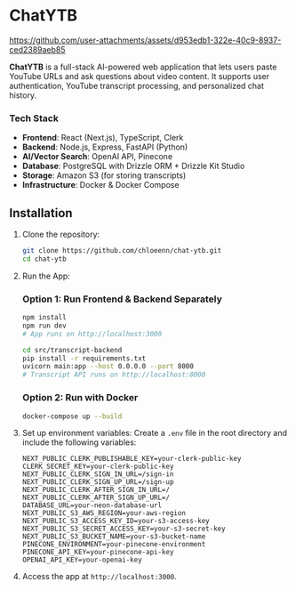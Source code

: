 
# ChatYTB


https://github.com/user-attachments/assets/d953edb1-322e-40c9-8937-ced2389aeb85

**ChatYTB** is a full-stack AI-powered web application that lets users paste YouTube URLs and ask questions about video content. It supports user authentication, YouTube transcript processing, and personalized chat history.

### Tech Stack

- **Frontend**: React (Next.js), TypeScript, Clerk
- **Backend**: Node.js, Express, FastAPI (Python)
- **AI/Vector Search**: OpenAI API, Pinecone
- **Database**: PostgreSQL with Drizzle ORM + Drizzle Kit Studio
- **Storage**: Amazon S3 (for storing transcripts)
- **Infrastructure**: Docker & Docker Compose

## Installation

1. Clone the repository:
   ```bash
   git clone https://github.com/chloeenn/chat-ytb.git
   cd chat-ytb
   ```

2. Run the App:

   ### Option 1: Run Frontend & Backend Separately 

   ```bash
   npm install
   npm run dev
   # App runs on http://localhost:3000
   ```

   ```bash
   cd src/transcript-backend
   pip install -r requirements.txt
   uvicorn main:app --host 0.0.0.0 --port 8000
   # Transcript API runs on http://localhost:8000
   ```

   ### Option 2: Run with Docker 

   ```bash
   docker-compose up --build
   ```


3. Set up environment variables:
   Create a `.env` file in the root directory and include the following variables:
   ```env
   NEXT_PUBLIC_CLERK_PUBLISHABLE_KEY=your-clerk-public-key
   CLERK_SECRET_KEY=your-clerk-public-key
   NEXT_PUBLIC_CLERK_SIGN_IN_URL=/sign-in
   NEXT_PUBLIC_CLERK_SIGN_UP_URL=/sign-up
   NEXT_PUBLIC_CLERK_AFTER_SIGN_IN_URL=/
   NEXT_PUBLIC_CLERK_AFTER_SIGN_UP_URL=/
   DATABASE_URL=your-neon-database-url
   NEXT_PUBLIC_S3_AWS_REGION=your-aws-region
   NEXT_PUBLIC_S3_ACCESS_KEY_ID=your-s3-access-key
   NEXT_PUBLIC_S3_SECRET_ACCESS_KEY=your-s3-secret-key
   NEXT_PUBLIC_S3_BUCKET_NAME=your-s3-bucket-name
   PINECONE_ENVIRONMENT=your-pinecone-environment
   PINECONE_API_KEY=your-pinecone-api-key
   OPENAI_API_KEY=your-openai-key
   ```

4. Access the app at `http://localhost:3000`.
